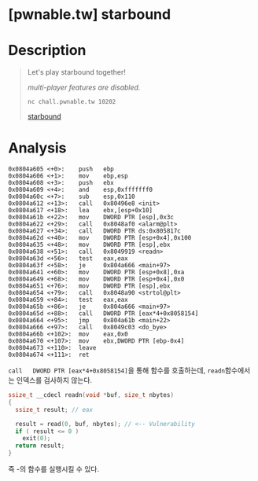 # [pwnable.tw] starbound

# Description

>  Let's play starbound together!
>
>  *multi-player features are disabled.*
>
>  `nc chall.pwnable.tw 10202`
>
>  [starbound](https://pwnable.tw/static/chall/starbound)

# Analysis

```assembly
0x0804a605 <+0>:	push   ebp
0x0804a606 <+1>:	mov    ebp,esp
0x0804a608 <+3>:	push   ebx
0x0804a609 <+4>:	and    esp,0xfffffff0
0x0804a60c <+7>:	sub    esp,0x110
0x0804a612 <+13>:	call   0x80496e8 <init>
0x0804a617 <+18>:	lea    ebx,[esp+0x10]
0x0804a61b <+22>:	mov    DWORD PTR [esp],0x3c
0x0804a622 <+29>:	call   0x8048af0 <alarm@plt>
0x0804a627 <+34>:	call   DWORD PTR ds:0x805817c
0x0804a62d <+40>:	mov    DWORD PTR [esp+0x4],0x100
0x0804a635 <+48>:	mov    DWORD PTR [esp],ebx
0x0804a638 <+51>:	call   0x8049919 <readn>
0x0804a63d <+56>:	test   eax,eax
0x0804a63f <+58>:	je     0x804a666 <main+97>
0x0804a641 <+60>:	mov    DWORD PTR [esp+0x8],0xa
0x0804a649 <+68>:	mov    DWORD PTR [esp+0x4],0x0
0x0804a651 <+76>:	mov    DWORD PTR [esp],ebx
0x0804a654 <+79>:	call   0x8048a90 <strtol@plt>
0x0804a659 <+84>:	test   eax,eax
0x0804a65b <+86>:	je     0x804a666 <main+97>
0x0804a65d <+88>:	call   DWORD PTR [eax*4+0x8058154]
0x0804a664 <+95>:	jmp    0x804a61b <main+22>
0x0804a666 <+97>:	call   0x8049c03 <do_bye>
0x0804a66b <+102>:	mov    eax,0x0
0x0804a670 <+107>:	mov    ebx,DWORD PTR [ebp-0x4]
0x0804a673 <+110>:	leave
0x0804a674 <+111>:	ret
```

`call   DWORD PTR [eax*4+0x8058154]`을 통해 함수를 호출하는데, `readn`함수에서는 인덱스를 검사하지 않는다.

```c
ssize_t __cdecl readn(void *buf, size_t nbytes)
{
  ssize_t result; // eax

  result = read(0, buf, nbytes); // <-- Vulnerability
  if ( result <= 0 )	
    exit(0);
  return result;
}
```

즉 -의 함수를 실행시킬 수 있다.

